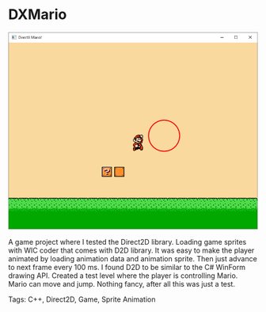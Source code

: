 # DXMario
![DXMario running](DXMario-demostration.png)

A game project where I tested the Direct2D library. Loading game sprites with WIC coder that comes with D2D library. It was easy to make the player animated by loading animation data and animation sprite. Then just advance to next frame every 100 ms. I found D2D to be similar to the C# WinForm drawing API. Created a test level where the player is controlling Mario. Mario can move and jump. Nothing fancy, after all this was just a test.

Tags: C++, Direct2D, Game, Sprite Animation
